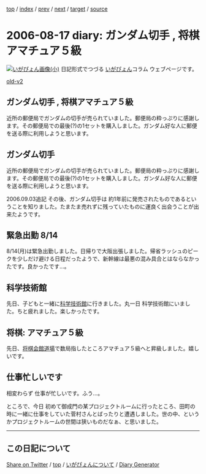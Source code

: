[top](https://igapyon.github.io/diary/) 
 / [index](https://igapyon.github.io/diary/2006/index.html) 
 / [prev](https://igapyon.github.io/diary/2006/ig060807.html) 
 / [next](https://igapyon.github.io/diary/2006/ig060818.html) 
 / [target](https://igapyon.github.io/diary/2006/ig060817.html) 
 / [source](https://github.com/igapyon/diary/blob/gh-pages/2006/ig060817.html.src.md) 

2006-08-17 diary: ガンダム切手 , 将棋アマチュア５級
=====================================================================================================
[![いがぴょん画像(小)](https://igapyon.github.io/diary/images/iga200306s.jpg "いがぴょん")](https://igapyon.github.io/diary/memo/memoigapyon.html) 日記形式でつづる [いがぴょん](https://igapyon.github.io/diary/memo/memoigapyon.html)コラム ウェブページです。

[old-v2](ig060817-orig.html)

## ガンダム切手 , 将棋アマチュア５級

近所の郵便局でガンダムの切手が売られていました。郵便局の粋っぷりに感謝します。その郵便局での最後(?)の1セットを購入しました。ガンダム好な人に郵便を送る際に利用しようと思います。


## ガンダム切手

近所の郵便局でガンダムの切手が売られていました。郵便局の粋っぷりに感謝します。その郵便局での最後(?)の1セットを購入しました。ガンダム好な人に郵便を送る際に利用しようと思います。

2006.09.03追記 その後、ガンダム切手は 約1年前に発売されたものであるということを知りました。たまたま売れずに残っていたものに運良く出会うことが出来たようです。

## 緊急出勤 8/14

8/14(月)は緊急出勤しました。日帰りで大阪出張しました。帰省ラッシュのピークを少しだけ避ける日程だったようで、新幹線は最悪の混み具合とはならなかったです。良かったです…。

## 科学技術館

先日、子どもと一緒に[科学技術館](http://www.jsf.or.jp/)に行きました。丸一日 科学技術館にいました。ちと疲れました。楽しかったです。

## 将棋: アマチュア５級

先日、[将棋会館道場](http://www.shogi.or.jp/~doujou/doujou/main.html)で数局指したところアマチュア５級へと昇級しました。嬉しいです。

## 仕事忙しいです

相変わらず 仕事が忙しいです。ふう…。

ところで、今日 初めて御成門の某プロジェクトルームに行ったところ、田町の時に一緒に仕事をしていた菅村さんとばったりと遭遇しました。世の中、というかプロジェクトルームの世間は狭いものだなぁ、と思いました。

----------------------------------------------------------------------------------------------------

## この日記について

[Share on Twitter](https://twitter.com/intent/tweet?hashtags=igapyon%2Cdiary%2C%E3%81%84%E3%81%8C%E3%81%B4%E3%82%87%E3%82%93&text=%E3%82%AC%E3%83%B3%E3%83%80%E3%83%A0%E5%88%87%E6%89%8B+%2C+%E5%B0%86%E6%A3%8B%E3%82%A2%E3%83%9E%E3%83%81%E3%83%A5%E3%82%A2%EF%BC%95%E7%B4%9A&url=https%3A%2F%2Figapyon.github.io%2Fdiary%2F2006%2Fig060817.html) / [top](https://igapyon.github.io/diary/) / [いがぴょんについて](https://igapyon.github.io/diary/memo/memoigapyon.html) / [Diary Generator](https://github.com/igapyon/igapyonv3)
